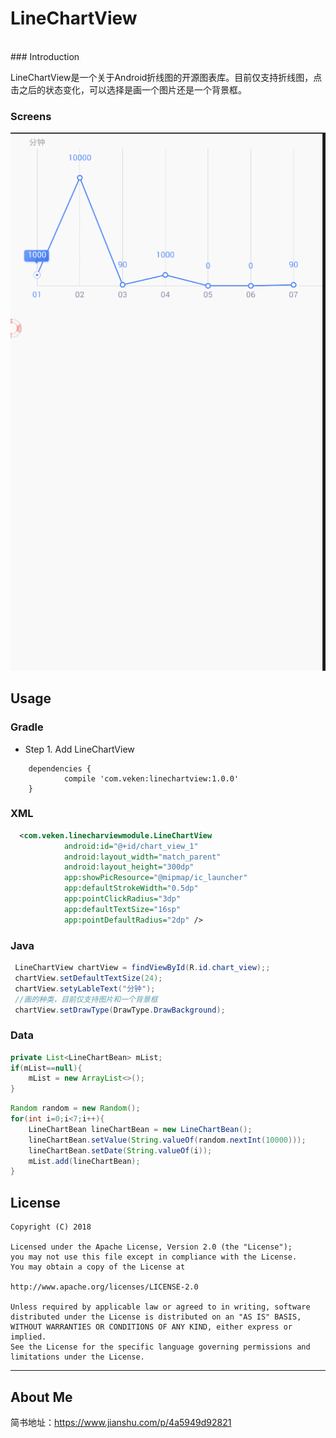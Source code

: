 # LineChartView
<br>
### Introduction

LineChartView是一个关于Android折线图的开源图表库。目前仅支持折线图，点击之后的状态变化，可以选择是画一个图片还是一个背景框。<br>

### Screens
![](https://github.com/Veken/LineChartView/raw/master/image/linechartview.gif)

## Usage

### Gradle
* Step 1. Add LineChartView

```
    dependencies {
	        compile 'com.veken:linechartview:1.0.0'
	}
```
### XML
```XML
  <com.veken.linecharviewmodule.LineChartView
            android:id="@+id/chart_view_1"
            android:layout_width="match_parent"
            android:layout_height="300dp"
            app:showPicResource="@mipmap/ic_launcher"
            app:defaultStrokeWidth="0.5dp"
            app:pointClickRadius="3dp"
            app:defaultTextSize="16sp"
            app:pointDefaultRadius="2dp" />

```
### Java
```Java
 LineChartView chartView = findViewById(R.id.chart_view);;
 chartView.setDefaultTextSize(24);
 chartView.setyLableText("分钟");
 //画的种类，目前仅支持图片和一个背景框
 chartView.setDrawType(DrawType.DrawBackground);
```
### Data
```Java
private List<LineChartBean> mList;
if(mList==null){
	mList = new ArrayList<>();
}
```
```Java
Random random = new Random();
for(int i=0;i<7;i++){
	LineChartBean lineChartBean = new LineChartBean();
	lineChartBean.setValue(String.valueOf(random.nextInt(10000)));
	lineChartBean.setDate(String.valueOf(i));
	mList.add(lineChartBean);
}
```


## License
```
Copyright (C) 2018 

Licensed under the Apache License, Version 2.0 (the "License");
you may not use this file except in compliance with the License.
You may obtain a copy of the License at

http://www.apache.org/licenses/LICENSE-2.0

Unless required by applicable law or agreed to in writing, software
distributed under the License is distributed on an "AS IS" BASIS,
WITHOUT WARRANTIES OR CONDITIONS OF ANY KIND, either express or implied.
See the License for the specific language governing permissions and
limitations under the License.
```
******

## About Me

简书地址：https://www.jianshu.com/p/4a5949d92821





